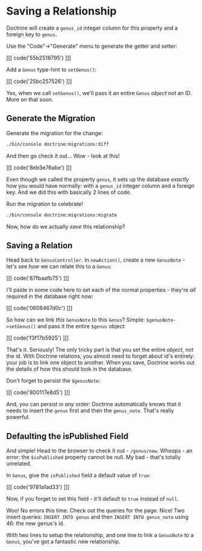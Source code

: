 # Saving a Relationship

Doctrine will create a `genus_id` integer column for this property and a foreign key to `genus`.

Use the "Code"->"Generate" menu to generate the getter and setter:

[[[ code('55b2518795') ]]]

Add a `Genus` type-hint to `setGenus()`:

[[[ code('25bc257526') ]]]

Yes, when we call `setGenus()`, we'll pass it an entire `Genus` *object* not an ID.
More on that soon.

## Generate the Migration

Generate the migration for the change:

```bash
./bin/console doctrine:migrations:diff
```

And then go check it out... Wow - look at this!

[[[ code('8eb3e76abe') ]]]

Even though we called the property `genus`, it sets up the database *exactly* how
you would have normally: with a `genus_id` integer column and a foreign key. And
we did this with basically 2 lines of code.

Run the migration to celebrate!

```bash
./bin/console doctrine:migrations:migrate
```

Now, how do we actually *save* this relationship?

## Saving a Relation

Head back to `GenusController`. In `newAction()`, create a new `GenusNote` - let's
see *how* we can relate this to a `Genus`:

[[[ code('87fbaafb75') ]]]

I'll paste in some code here to set each of the normal properties - they're *all*
required in the database right now:

[[[ code('0608467d0c') ]]]

So how can we link *this* `GenusNote` to this `Genus`? Simple: `$genusNote->setGenus()`
and pass it the entire `$genus` object:

[[[ code('f3f17b5925') ]]]

That's it. Seriously! The only tricky part is that you set the entire *object*, not
the id. With Doctrine relations, you almost need to forget about id's entirely: your
job is to link one object to another. When you save, Doctrine works out the details
of how this should look in the database.

Don't forget to persist the `$genusNote`:

[[[ code('800117e8d5') ]]]

And, you can persist in *any* order: Doctrine automatically knows that it needs to insert
the `genus` first and then the `genus_note`. That's really powerful.

## Defaulting the isPublished Field

And simple! Head to the browser to check it out - `/genus/new`. Whoops - an error:
the `$isPublished` property cannot be null. My bad - that's totally unrelated.

In `Genus`, give the `isPublished` field a default value of `true`:

[[[ code('9781a1ad33') ]]]

Now, if you forget to set this field - it'll default to `true` instead of `null`.

Woo! No errors this time. Check out the queries for the page. Nice! Two insert queries:
`INSERT INTO genus` and then `INSERT INTO genus_note` using 46: the new genus's id.

With two lines to setup the relationship, and one line to link a `GenusNote` to a
`Genus`, you've got a fantastic new relationship.
